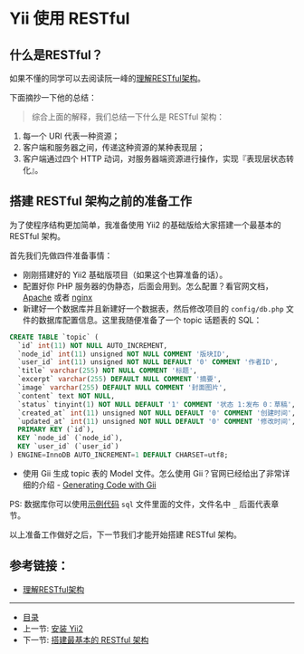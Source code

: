 # Yii 使用 RESTful

## 什么是RESTful？

如果不懂的同学可以去阅读阮一峰的[理解RESTful架构](http://www.ruanyifeng.com/blog/2011/09/restful)。

下面摘抄一下他的总结：

> 综合上面的解释，我们总结一下什么是 RESTful 架构：
1. 每一个 URI 代表一种资源；
2. 客户端和服务器之间，传递这种资源的某种表现层；
3. 客户端通过四个 HTTP 动词，对服务器端资源进行操作，实现『表现层状态转化』。

## 搭建 RESTful 架构之前的准备工作

为了使程序结构更加简单，我准备使用 Yii2 的基础版给大家搭建一个最基本的 RESTful 架构。

首先我们先做四件准备事情：

- 刚刚搭建好的 Yii2 基础版项目（如果这个也算准备的话）。
- 配置好你 PHP 服务器的伪静态，后面会用到。怎么配置？看官网文档，[Apache](http://www.yiiframework.com/doc-2.0/guide-start-installation.html#recommended-apache-configuration) 或者 [nginx](http://www.yiiframework.com/doc-2.0/guide-start-installation.html#recommended-nginx-configuration)
- 新建好一个数据库并且新建好一个数据表，然后修改项目的 `config/db.php` 文件的数据库配置信息。这里我随便准备了一个 topic 话题表的 SQL：
```sql
CREATE TABLE `topic` (
  `id` int(11) NOT NULL AUTO_INCREMENT,
  `node_id` int(11) unsigned NOT NULL COMMENT '版块ID',
  `user_id` int(11) unsigned NOT NULL DEFAULT '0' COMMENT '作者ID',
  `title` varchar(255) NOT NULL COMMENT '标题',
  `excerpt` varchar(255) DEFAULT NULL COMMENT '摘要',
  `image` varchar(255) DEFAULT NULL COMMENT '封面图片',
  `content` text NOT NULL,
  `status` tinyint(1) NOT NULL DEFAULT '1' COMMENT '状态 1:发布 0：草稿',
  `created_at` int(11) unsigned NOT NULL DEFAULT '0' COMMENT '创建时间',
  `updated_at` int(11) unsigned NOT NULL DEFAULT '0' COMMENT '修改时间',
  PRIMARY KEY (`id`),
  KEY `node_id` (`node_id`),
  KEY `user_id` (`user_id`)
) ENGINE=InnoDB AUTO_INCREMENT=1 DEFAULT CHARSET=utf8;
```
- 使用 Gii 生成 topic 表的 Model 文件。怎么使用 Gii？官网已经给出了非常详细的介绍 - [Generating Code with Gii](http://www.yiiframework.com/doc-2.0/guide-start-gii.html#)

PS: 数据库你可以使用[示例代码](https://github.com/WJTeam/restful) `sql` 文件里面的文件，文件名中 `_` 后面代表章节。

以上准备工作做好之后，下一节我们才能开始搭建 RESTful 架构。

## 参考链接：

- [理解RESTful架构](http://www.ruanyifeng.com/blog/2011/09/restful)

-----------------

- [目录](/SUMMARY.md)
- 上一节: [安装 Yii2](/book/01/1.2.md)
- 下一节: [搭建最基本的 RESTful 架构](/book/02/2.1.md)